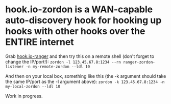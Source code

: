 # hook.io-zordon is a WAN-capable auto-discovery hook for hooking up hooks with other hooks over the ENTIRE internet

Grab [hook.io-ranger]() and then try this on a remote shell (don't forget to change the IP/port!):
`zordon -l 123.45.67.8:1234 --rn ranger-zordon-listener -n my-remote-zordon --ldl 10`

And then on your local box, something like this (the -k argument should take the same IP/port as the -l argument above):
`zordon -k 123.45.67.8:1234 -n my-local-zordon --ldl 10`

Work in progress.